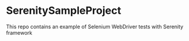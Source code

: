 # SerenitySampleProject
This repo contains an example of Selenium WebDriver tests with Serenity framework
